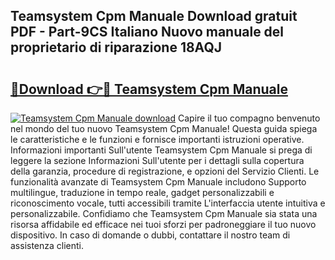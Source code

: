 ## Teamsystem Cpm Manuale Download gratuit PDF - Part-9CS Italiano Nuovo manuale del proprietario di riparazione 18AQJ

# <h2><a href="http://dfd2d9i.blite.top/?on=Teamsystem+Cpm+Manuale">🔗Download 👉🔴 Teamsystem Cpm Manuale</a></h2>

[![Teamsystem Cpm Manuale download](https://i.imgur.com/lujVjoI.png)](http://dfd2d9i.blite.top/?on=Teamsystem+Cpm+Manuale)
Capire il tuo compagno benvenuto nel mondo del tuo nuovo Teamsystem Cpm Manuale! Questa guida spiega le caratteristiche e le funzioni e fornisce importanti istruzioni operative. Informazioni importanti Sull'utente Teamsystem Cpm Manuale si prega di leggere la sezione Informazioni Sull'utente per i dettagli sulla copertura della garanzia, procedure di registrazione, e opzioni del Servizio Clienti. Le funzionalità avanzate di Teamsystem Cpm Manuale includono Supporto multilingue, traduzione in tempo reale, gadget personalizzabili e riconoscimento vocale, tutti accessibili tramite L'interfaccia utente intuitiva e personalizzabile. Confidiamo che Teamsystem Cpm Manuale sia stata una risorsa affidabile ed efficace nei tuoi sforzi per padroneggiare il tuo nuovo dispositivo. In caso di domande o dubbi, contattare il nostro team di assistenza clienti.

